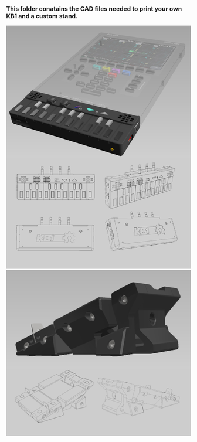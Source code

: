 ### This folder conatains the CAD files needed to print your own KB1 and a custom stand.
![images/banner_1.jpg](https://github.com/PocketMidi/KB1/blob/main/images/banner_1.jpg)
![images/wedge_1.jpg](https://github.com/PocketMidi/KB1/blob/main/images/wedge_1.jpg)


